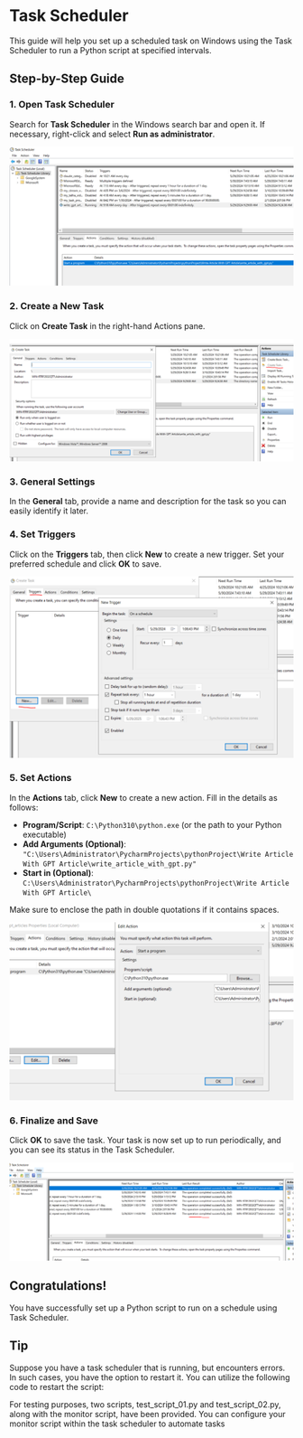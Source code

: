 # Task Scheduler

This guide will help you set up a scheduled task on Windows using the Task Scheduler to run a Python script at specified intervals.

## Step-by-Step Guide

### 1. Open Task Scheduler

Search for **Task Scheduler** in the Windows search bar and open it. If necessary, right-click and select **Run as administrator**.

![TaskScheduler](TaskScheduler.png)

### 2. Create a New Task

Click on **Create Task** in the right-hand Actions pane.

![CreateTask](CreateTask.png)

### 3. General Settings

In the **General** tab, provide a name and description for the task so you can easily identify it later.

### 4. Set Triggers

Click on the **Triggers** tab, then click **New** to create a new trigger. Set your preferred schedule and click **OK** to save.

![SetTriggers](SetTriggers.png)

### 5. Set Actions

In the **Actions** tab, click **New** to create a new action. Fill in the details as follows:

- **Program/Script**: `C:\Python310\python.exe` (or the path to your Python executable)
- **Add Arguments (Optional)**: `"C:\Users\Administrator\PycharmProjects\pythonProject\Write Article With GPT Article\write_article_with_gpt.py"`
- **Start in (Optional)**: `C:\Users\Administrator\PycharmProjects\pythonProject\Write Article With GPT Article\`

Make sure to enclose the path in double quotations if it contains spaces.

![SetActions](SetActions.png)

### 6. Finalize and Save

Click **OK** to save the task. Your task is now set up to run periodically, and you can see its status in the Task Scheduler.

![TaskStatus](TaskStatus.png)

## Congratulations!

You have successfully set up a Python script to run on a schedule using Task Scheduler.

## Tip

Suppose you have a task scheduler that is running, but encounters errors. In such cases, you have the option to restart it. You can utilize the following code to restart the script:

For testing purposes, two scripts, test_script_01.py and test_script_02.py, along with the monitor script, have been provided. You can configure your monitor script within the task scheduler to automate tasks




